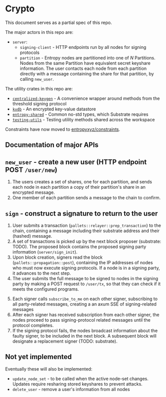 # Crypto

This document serves as a partial spec of this repo.

The major actors in this repo are:

- `server`:
  - `signing-client` - HTTP endpoints run by all nodes for signing protocols
  - `partition` - Entropy nodes are partitioned into one of $N$ Partitions. Nodes from the same Partition have equivalent secret keyshare information. The user contacts each node from each partition directly with a message containing the share for that partition, by calling `new_user`.

The utility crates in this repo are:

- [`centralized-keygen`](https://github.com/entropyxyz/entropy-core/tree/master/crypto/centralized-keygen) - A convenience wrapper around methods from the threshold signing protocol
- [`kvdb`](https://github.com/entropyxyz/entropy-core/tree/master/crypto/kvdb) - An encrypted key-value datastore
- [`entropy-shared`](https://github.com/entropyxyz/entropy-core/tree/master/crypto/shared) - Common no-std types, which Substrate requires
- [`testing-utils`](https://github.com/entropyxyz/entropy-core/tree/master/crypto/testing-utils) - Testing utility methods shared across the workspace

Constraints have now moved to [entropyxyz/constraints](https://github.com/entropyxyz/constraints).

## Documentation of major APIs

## `new_user` - create a new user (HTTP endpoint POST `/user/new`)

<!-- deprecated 2022-08-26: -->
<!--  -->
<!-- 1. deprecate: Each Partition Leader is informed of a new user's secret keyshare by the User. User calls `partition_leader::new_user` on each CL. -->
<!-- 2. Partition Leaders validate that each other CL received a valid keyshare. -->
<!-- 3. Each CL broadcasts the user's secret keyshare (by calling `new_user`) to each node in their Partition. -->
<!--  -->
<!-- Instead: -->

1. The users creates a set of shares, one for each partition, and sends each node in each partition a copy of their partition's share in an encrypted message.
2. One member of each partition sends a message to the chain to confirm.

<!-- 2. Nodes validate that each other node in their Partition received an identical keyshare. -->
<!-- 3. Test the share validity: one node from each partition is selected to construct a signature. -->
<!--  -->
<!-- - If the signature is valid, end, post (todo: what data) new-user data on chain -->
<!-- - If the signature is invalid, and no node faulted, user is at fault, fail -->
<!-- - If the signature is invalid, and a node faulted, slash node, retry with new node from that partition -->

## `sign` - construct a signature to return to the user

1. User submits a transaction (`pallets::relayer::prep_transaction`) to the chain, containing a message including their substrate address and their (hashed) message.
2. A set of transactions is picked up by the next block proposer (substrate: TODO). The proposed block contains the proposed signing party information (`server/sign_init`).
3. Upon block creation, signers read the block (`pallets::propagation::post`), containing the IP addresses of nodes who must now execute signing protocols. If a node is in a signing party, it advances to the next step.
4. The user submits the full message to be signed to nodes in the signing party by making a POST request to `/user/tx`, so that they can check if it meets the configured programs.
<!-- 2. In the next block, an offchain worker is created (`pallet::propagation::offchain_worker`) -->
<!--   - currently: by each node. The communication manager waits for calls from each other node about node party information. -->
<!--   - eventually: after implementing Partitions, the communication manager will already have this information from on-chain. -->
<!-- 3. CM chooses a signing party (`communication_manager::handle_signing`) -->
<!-- 4. CM broadcasts the party information, calling `new_party` on each selected signer -->
5. Each signer calls `subscribe_to_me` on each other signer, subscribing to all party-related messages, creating a an axum SSE of signing-related messages
6. After each signer has received subscription from each other signer, the nodes proceed to pass signing-protocol related messages until the protocol completes.
7. If the signing protocol fails, the nodes broadcast information about the faulty signer, to be included in the next block. A subsequent block will designate a replacement signer (TODO: substrate).

## Not yet implemented

Eventually these will also be implemented:
- `update_node_set` - to be called when the active node-set changes. Updates require resharing stored keyshares to prevent attacks.
- `delete_user` - remove a user's information from all nodes

